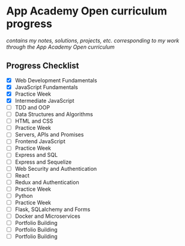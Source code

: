 # App Academy Open curriculum progress
*contains my notes, solutions, projects, etc. corresponding to my work through the App Academy Open curriculum*

## Progress Checklist
- [x] Web Development Fundamentals
- [x] JavaScript Fundamentals
- [x] Practice Week
- [x] Intermediate JavaScript
- [ ] TDD and OOP
- [ ] Data Structures and Algorithms
- [ ] HTML and CSS
- [ ] Practice Week
- [ ] Servers, APIs and Promises
- [ ] Frontend JavaScript
- [ ] Practice Week
- [ ] Express and SQL
- [ ] Express and Sequelize
- [ ] Web Security and Authentication
- [ ] React
- [ ] Redux and Authentication
- [ ] Practice Week
- [ ] Python
- [ ] Practice Week
- [ ] Flask, SQLalchemy and Forms
- [ ] Docker and Microservices
- [ ] Portfolio Building
- [ ] Portfolio Building
- [ ] Portfolio Building
